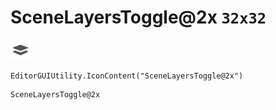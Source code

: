 # SceneLayersToggle@2x `32x32`
<img src="/img/SceneLayersToggle@2x.png" width=32 height=32>

``` CSharp
EditorGUIUtility.IconContent("SceneLayersToggle@2x")
```
```
SceneLayersToggle@2x
```

